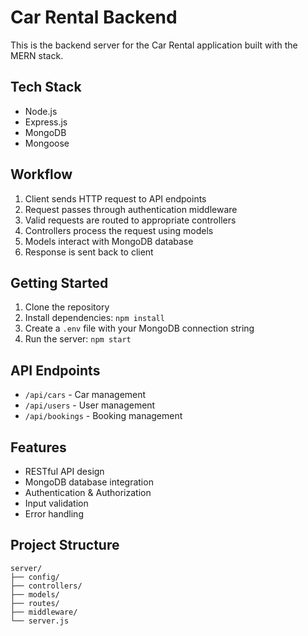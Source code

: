 # Car Rental Backend

This is the backend server for the Car Rental application built with the MERN stack.

## Tech Stack

- Node.js
- Express.js
- MongoDB
- Mongoose

## Workflow

1. Client sends HTTP request to API endpoints
2. Request passes through authentication middleware
3. Valid requests are routed to appropriate controllers
4. Controllers process the request using models
5. Models interact with MongoDB database
6. Response is sent back to client

## Getting Started

1. Clone the repository
2. Install dependencies: `npm install`
3. Create a `.env` file with your MongoDB connection string
4. Run the server: `npm start`

## API Endpoints

- `/api/cars` - Car management
- `/api/users` - User management
- `/api/bookings` - Booking management

## Features

- RESTful API design
- MongoDB database integration
- Authentication & Authorization
- Input validation
- Error handling

## Project Structure

```
server/
├── config/
├── controllers/
├── models/
├── routes/
├── middleware/
└── server.js
```

